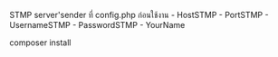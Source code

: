 STMP server'sender ที่ config.php ก่อนใช้งาน
        - HostSTMP
        - PortSTMP
        - UsernameSTMP
        - PasswordSTMP
        - YourName

composer install
